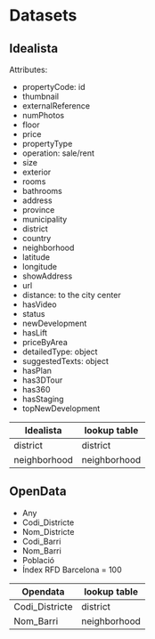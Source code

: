 # Datasets

## Idealista

Attributes:

- propertyCode: id
- thumbnail
- externalReference
- numPhotos
- floor
- price
- propertyType
- operation: sale/rent
- size
- exterior
- rooms
- bathrooms
- address
- province
- municipality
- district
- country
- neighborhood
- latitude
- longitude
- showAddress
- url
- distance: to the city center
- hasVideo
- status
- newDevelopment
- hasLift
- priceByArea
- detailedType: object
- suggestedTexts: object
- hasPlan
- has3DTour
- has360
- hasStaging
- topNewDevelopment

| Idealista    | lookup table |
|--------------|--------------|
| district     | district     |
| neighborhood | neighborhood |

## OpenData

- Any
- Codi_Districte
- Nom_Districte
- Codi_Barri
- Nom_Barri
- Població
- Índex RFD Barcelona = 100

| Opendata       | lookup table |
|----------------|--------------|
| Codi_Districte | district     |
| Nom_Barri      | neighborhood |
